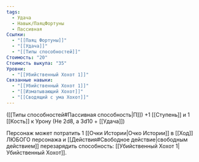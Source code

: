 ```yaml
---
tags:
  - Удача
  - Навык/ПаяцФортуны
  - Пассивная
Ссылки:
  - "[[Паяц Фортуны]]"
  - "[[Удача]]"
  - "[[Типы способностей]]"
Стоимость: "20"
Стоимость выкупа: "35"
Уровни:
  - "[[Убийственный Хохот 1]]"
Связанные навыки:
  - "[[Убийственный Хохот 1]]"
  - "[[Изматывающий Хохот]]"
  - "[[Сводящий с ума Хохот]]"
---
```

([[Типы способностей#Пассивная способность|П]]) +1 [[Ступень]] и 1 [[Кость]] к Урону (Не 2d8, а 3d10 + [[Удача]])

Персонаж может потратить 1 [[Очки Истории|Очко Истории]] в [[Ход]] ЛЮБОГО персонажа и [[Действия#Свободное действие|свободным действием]] перезарядить способность: [[Убийственный Хохот 1|Убийственный Хохот]]. 
